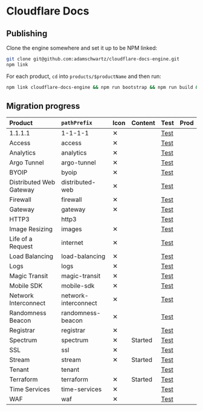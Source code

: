 # Cloudflare Docs

## Publishing

Clone the engine somewhere and set it up to be NPM linked:

```bash
git clone git@github.com:adamschwartz/cloudflare-docs-engine.git
npm link
```

For each product, `cd` into `products/$productName` and then run:

```bash
npm link cloudflare-docs-engine && npm run bootstrap && npm run build && wrangler publish
```

## Migration progress

| Product                 | `pathPrefix`         | Icon | Content | Test                                                                         | Prod |
| :---------------------- | :------------------- | :--- | :------ | :--------------------------------------------------------------------------- | :--- |
| 1.1.1.1                 | 1-1-1-1              | ✕    |         | [Test](https://cloudflare-docs-testing.ruthless.design/1-1-1-1)              |      |
| Access                  | access               | ✕    |         | [Test](https://cloudflare-docs-testing.ruthless.design/access)               |      |
| Analytics               | analytics            | ✕    |         | [Test](https://cloudflare-docs-testing.ruthless.design/analytics)            |      |
| Argo Tunnel             | argo-tunnel          | ✕    |         | [Test](https://cloudflare-docs-testing.ruthless.design/argo-tunnel)          |      |
| BYOIP                   | byoip                | ✕    |         | [Test](https://cloudflare-docs-testing.ruthless.design/byoip)                |      |
| Distributed Web Gateway | distributed-web      | ✕    |         | [Test](https://cloudflare-docs-testing.ruthless.design/distributed-web)      |      |
| Firewall                | firewall             | ✕    |         | [Test](https://cloudflare-docs-testing.ruthless.design/firewall)             |      |
| Gateway                 | gateway              | ✕    |         | [Test](https://cloudflare-docs-testing.ruthless.design/gateway)              |      |
| HTTP3                   | http3                |      |         | [Test](https://cloudflare-docs-testing.ruthless.design/http3)                |      |
| Image Resizing          | images               | ✕    |         | [Test](https://cloudflare-docs-testing.ruthless.design/images)               |      |
| Life of a Request       | internet             | ✕    |         | [Test](https://cloudflare-docs-testing.ruthless.design/internet)             |      |
| Load Balancing          | load-balancing       | ✕    |         | [Test](https://cloudflare-docs-testing.ruthless.design/load-balancing)       |      |
| Logs                    | logs                 | ✕    |         | [Test](https://cloudflare-docs-testing.ruthless.design/logs)                 |      |
| Magic Transit           | magic-transit        | ✕    |         | [Test](https://cloudflare-docs-testing.ruthless.design/magic-transit)        |      |
| Mobile SDK              | mobile-sdk           | ✕    |         | [Test](https://cloudflare-docs-testing.ruthless.design/mobile-sdk)           |      |
| Network Interconnect    | network-interconnect | ✕    |         | [Test](https://cloudflare-docs-testing.ruthless.design/network-interconnect) |      |
| Randomness Beacon       | randomness-beacon    | ✕    |         | [Test](https://cloudflare-docs-testing.ruthless.design/randomness-beacon)    |      |
| Registrar               | registrar            | ✕    |         | [Test](https://cloudflare-docs-testing.ruthless.design/registrar)            |      |
| Spectrum                | spectrum             | ✕    | Started | [Test](https://cloudflare-docs-testing.ruthless.design/spectrum)             |      |
| SSL                     | ssl                  | ✕    |         | [Test](https://cloudflare-docs-testing.ruthless.design/ssl/ssl-tls)          |      |
| Stream                  | stream               | ✕    | Started | [Test](https://cloudflare-docs-testing.ruthless.design/stream)               |      |
| Tenant                  | tenant               |      |         | [Test](https://cloudflare-docs-testing.ruthless.design/tenant)               |      |
| Terraform               | terraform            | ✕    | Started | [Test](https://cloudflare-docs-testing.ruthless.design/terraform)            |      |
| Time Services           | time-services        | ✕    |         | [Test](https://cloudflare-docs-testing.ruthless.design/time-services)        |      |
| WAF                     | waf                  | ✕    |         | [Test](https://cloudflare-docs-testing.ruthless.design/waf)                  |      |
